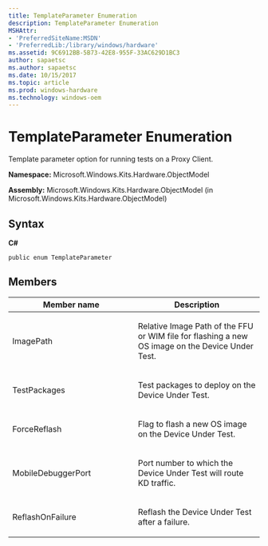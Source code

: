 ```yaml
---
title: TemplateParameter Enumeration
description: TemplateParameter Enumeration
MSHAttr:
- 'PreferredSiteName:MSDN'
- 'PreferredLib:/library/windows/hardware'
ms.assetid: 9C6912BB-5B73-42E8-955F-33AC629D1BC3
author: sapaetsc
ms.author: sapaetsc
ms.date: 10/15/2017
ms.topic: article
ms.prod: windows-hardware
ms.technology: windows-oem
---
```


# TemplateParameter Enumeration


Template parameter option for running tests on a Proxy Client.

**Namespace:** Microsoft.Windows.Kits.Hardware.ObjectModel

**Assembly:** Microsoft.Windows.Kits.Hardware.ObjectModel (in Microsoft.Windows.Kits.Hardware.ObjectModel)

## <span id="Syntax"></span><span id="syntax"></span><span id="SYNTAX"></span>Syntax


**C#**

`public enum TemplateParameter`

## <span id="Members"></span><span id="members"></span><span id="MEMBERS"></span>Members


<table>
<colgroup>
<col width="50%" />
<col width="50%" />
</colgroup>
<thead>
<tr class="header">
<th>Member name</th>
<th>Description</th>
</tr>
</thead>
<tbody>
<tr class="odd">
<td><p>ImagePath</p></td>
<td><p>Relative Image Path of the FFU or WIM file for flashing a new OS image on the Device Under Test.</p></td>
</tr>
<tr class="even">
<td><p>TestPackages</p></td>
<td><p>Test packages to deploy on the Device Under Test.</p></td>
</tr>
<tr class="odd">
<td><p>ForceReflash</p></td>
<td><p>Flag to flash a new OS image on the Device Under Test.</p></td>
</tr>
<tr class="even">
<td><p>MobileDebuggerPort</p></td>
<td><p>Port number to which the Device Under Test will route KD traffic.</p></td>
</tr>
<tr class="odd">
<td><p>ReflashOnFailure</p></td>
<td><p>Reflash the Device Under Test after a failure.</p></td>
</tr>
</tbody>
</table>

 

 

 






